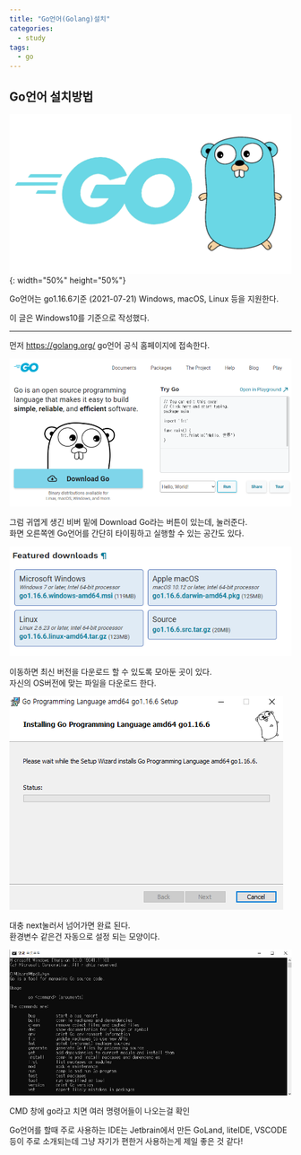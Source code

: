 ```yaml
---
title: "Go언어(Golang)설치"
categories:
  - study
tags:
  - go
---
```


## Go언어 설치방법

![Go_Logo](/images/GO.png){: width="50%" height="50%"}

Go언어는 go1.16.6기준 (2021-07-21) Windows, macOS, Linux 등을 지원한다.

이 글은 Windows10를 기준으로 작성했다.

---

먼저 <https://golang.org/> go언어 공식 홈페이지에 접속한다.  

![go_homepage](/images/go_homepage.png)

그럼 귀엽게 생긴 비버 밑에 Download Go라는 버튼이 있는데, 눌러준다.  
화면 오른쪽엔 Go언어를 간단히 타이핑하고 실행할 수 있는 공간도 있다.  

![go_download](/images/go_download.png)

이동하면 최신 버전을 다운로드 할 수 있도록 모아둔 곳이 있다.  
자신의 OS버전에 맞는 파일을 다운로드 한다.  

![go_install](/images/go_install.png)

대충 next눌러서 넘어가면 완료 된다.  
환경변수 같은건 자동으로 설정 되는 모양이다.  

![go_cmd](/images/go_cmd.png)

CMD 창에 go라고 치면 여러 명령어들이 나오는걸 확인

Go언어를 할때 주로 사용하는 IDE는 Jetbrain에서 만든 GoLand, liteIDE, VSCODE 등이 주로 소개되는데 그냥 자기가 편한거 사용하는게 제일 좋은 것 같다!